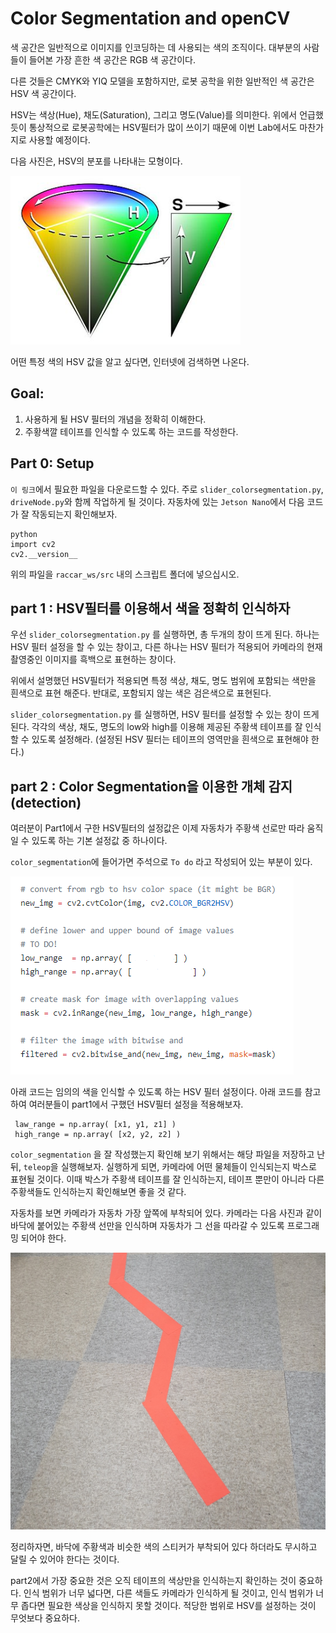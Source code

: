 # Color Segmentation and openCV

 색 공간은 일반적으로 이미지를 인코딩하는 데 사용되는 색의 조직이다. 대부분의 사람들이 들어본 가장 흔한 색 공간은 RGB 색 공간이다.

 다른 것들은 CMYK와 YIQ 모델을 포함하지만, 로봇 공학을 위한 일반적인 색 공간은 HSV 색 공간이다.

 HSV는 색상(Hue), 채도(Saturation), 그리고 명도(Value)를 의미한다. 위에서 언급했듯이 통상적으로 로봇공학에는 HSV필터가 많이 쓰이기 때문에 이번 Lab에서도 마찬가지로 사용할 예정이다.

 다음 사진은, HSV의 분포를 나타내는 모형이다.

 ![HSV](img/HSV.png)

 어떤 특정 색의 HSV 값을 알고 싶다면, 인터넷에 검색하면 나온다.


## Goal:
 1. 사용하게 될 HSV 필터의 개념을 정확히 이해한다.
 2. 주황색깔 테이프를 인식할 수 있도록 하는 코드를 작성한다.

## Part 0: Setup

 `이 링크`에서 필요한 파일을 다운로드할 수 있다. 주로 `slider_colorsegmentation.py`, `driveNode.py`와 함께 작업하게 될 것이다.
 자동차에 있는 `Jetson Nano`에서 다음 코드가 잘 작동되는지 확인해보자.

    python
    import cv2
    cv2.__version__

 위의 파일을 `raccar_ws/src` 내의 스크립트 폴더에 넣으십시오.


## part 1 : HSV필터를 이용해서 색을 정확히 인식하자
 우선 `slider_colorsegmentation.py` 를 실행하면, 총 두개의 창이 뜨게 된다.
 하나는 HSV 필터 설정을 할 수 있는 창이고, 다른 하나는 HSV 필터가 적용되어 카메라의 현재 촬영중인 이미지를 흑백으로 표현하는 창이다.  

 위에서 설명했던 HSV필터가 적용되면 특정 색상, 채도, 명도 범위에 포함되는 색만을 흰색으로 표현 해준다. 반대로, 포함되지 않는 색은 검은색으로 표현된다.

 `slider_colorsegmentation.py` 를 실행하면, HSV 필터를 설정할 수 있는 창이 뜨게 된다.
 각각의 색상, 채도, 명도의 low와 high를 이용해 제공된 주황색 테이프를 잘 인식할 수 있도록 설정해라. (설정된 HSV 필터는 테이프의 영역만을 흰색으로 표현해야 한다.)


## part 2 : Color Segmentation을 이용한 개체 감지(detection)
 여러분이 Part1에서 구한 HSV필터의 설정값은 이제 자동차가 주황색 선로만 따라 움직일 수 있도록 하는 기본 설정값 중 하나이다.

 `color_segmentation`에 들어가면 주석으로 `To do` 라고 작성되어 있는 부분이 있다.

 ![color](img/color.png)

  아래 코드는 임의의 색을 인식할 수 있도록 하는 HSV 필터 설정이다. 아래 코드를 참고하여 여러분들이 part1에서 구했던 HSV필터 설정을 적용해보자.

     law_range = np.array( [x1, y1, z1] )
     high_range = np.array( [x2, y2, z2] )

 `color_segmentation` 을 잘 작성했는지 확인해 보기 위해서는 해당 파일을 저장하고 난 뒤, `teleop`을 실행해보자.
 실행하게 되면, 카메라에 어떤 물체들이 인식되는지 박스로 표현될 것이다. 이때 박스가 주황색 테이프를 잘 인식하는지, 테이프 뿐만이 아니라 다른 주황색들도 인식하는지 확인해보면 좋을 것 같다.

 자동차를 보면 카메라가 자동차 가장 앞쪽에 부착되어 있다.
 카메라는 다음 사진과 같이 바닥에 붙어있는 주황색 선만을 인식하며 자동차가 그 선을 따라갈 수 있도록 프로그래밍 되어야 한다.

 ![road](img/road.png)

 정리하자면, 바닥에 주황색과 비슷한 색의 스티커가 부착되어 있다 하더라도 무시하고 달릴 수 있어야 한다는 것이다.

 part2에서 가장 중요한 것은 오직 테이프의 색상만을 인식하는지 확인하는 것이 중요하다. 인식 범위가 너무 넓다면, 다른 색들도 카메라가 인식하게 될 것이고, 인식 범위가 너무 좁다면 필요한 색상을 인식하지 못할 것이다.
 적당한 범위로 HSV를 설정하는 것이 무엇보다 중요하다.
